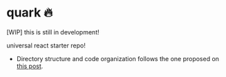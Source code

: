 # quark :fire:

[WIP] this is still in development!

universal react starter repo!

- Directory structure and code organization follows the one proposed on [this post][1].

[1]: http://marmelab.com/blog/2015/12/17/react-directory-structure.html
